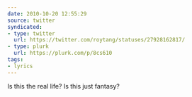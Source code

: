 ```yaml
---
date: 2010-10-20 12:55:29
source: twitter
syndicated:
- type: twitter
  url: https://twitter.com/roytang/statuses/27928162817/
- type: plurk
  url: https://plurk.com/p/8cs610
tags:
- lyrics
---
```


Is this the real life? Is this just fantasy?